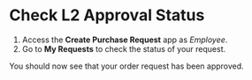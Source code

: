# Check L2 Approval Status

1.	Access the **Create Purchase Request** app as _Employee_.
2.	Go to **My Requests** to check the status of your request.

You should now see that your order request has been approved.

